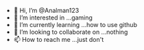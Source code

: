 - 👋 Hi, I’m @Analman123
- 👀 I’m interested in ...gaming
- 🌱 I’m currently learning ...how to use github
- 💞️ I’m looking to collaborate on ...nothing
- 📫 How to reach me ...just don't

<!---
Analman123/Analman123 is a ✨ special ✨ repository because its `README.md` (this file) appears on your GitHub profile.
You can click the Preview link to take a look at your changes.
--->
